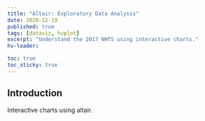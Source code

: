 ```yaml
---
title: "Altair: Exploratory Data Analysis"
date: 2020-12-19
published: true
tags: [dataviz, hvplot]
excerpt: "Understand the 2017 NHTS using interactive charts."
hv-loader:

toc: true
toc_sticky: true
---
```

## Introduction
Interactive charts using altair.

